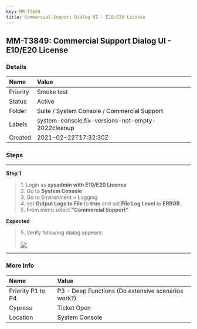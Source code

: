 ```yaml
---
key: MM-T3849
title: Commercial Support Dialog UI - E10/E20 License
---
```


## MM-T3849: Commercial Support Dialog UI - E10/E20 License

### Details

| Name     | Value                                             |
| :------- | :------------------------------------------------ |
| Priority | Smoke test                                        |
| Status   | Active                                            |
| Folder   | Suite / System Console / Commercial Support       |
| Labels   | system-console,fix-versions-not-empty-2022cleanup |
| Created  | 2021-02-22T17:32:30Z                              |

### Steps

<hr/>

**Step 1**

> <article>1. Login as <strong>sysadmin with E10/E20 License</strong><br>2. Go to <strong>System Console</strong><br>3. Go to Environment &gt; Logging<br>4. set <strong>Output Logs to File</strong> to <strong>true</strong> and set <strong>File Log Level</strong> to <strong>ERROR</strong><br>5. From menu select <strong>"Commercial Support"</strong></article>

**Expected**

> <article>5. Verify following dialog appears<br><br><img src="https://smartbear-tm4j-prod-us-west-2-attachment-rich-text.s3.us-west-2.amazonaws.com/embedded-f3277290f945470c4add5d21ef3dc7ca7b74388fc7152bfb6b99ae58c66a95a8-1614015074647-1614015074647.png" class="fr-fic fr-dii"></article>

<hr/>

### More Info

| Name              | Value                                              |
| :---------------- | :------------------------------------------------- |
| Priority P1 to P4 | P3 - Deep Functions (Do extensive scenarios work?) |
| Cypress           | Ticket Open                                        |
| Location          | System Console                                     |
